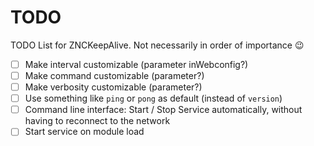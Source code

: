 # TODO
TODO List for ZNCKeepAlive. Not necessarily in order of importance :wink:
- [ ] Make interval customizable (parameter inWebconfig?)
- [ ] Make command customizable (parameter?)
- [ ] Make verbosity customizable (parameter?)
- [ ] Use something like `ping` or `pong` as default (instead of `version`)
- [ ] Command line interface: Start / Stop Service automatically, without having to reconnect to the network
- [ ] Start service on module load
